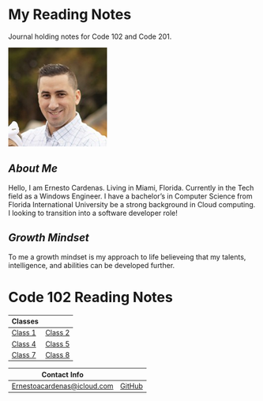 # My Reading Notes

Journal holding notes for Code 102 and Code 201.

![Me](profile_picture.jpg)

## *About Me*
Hello, I am Ernesto Cardenas. Living in Miami, Florida. Currently in the Tech field as a Windows Engineer. I have a bachelor’s in Computer Science from Florida International University be a strong background in Cloud computing. I looking to transition into a software developer role!

## *Growth Mindset*
To me a growth mindset is my approach to life believeing that my talents, intelligence, and abilities can be developed further. 



# Code 102 Reading Notes

| Classes | |
| ----------- | ----------- |
| [Class 1](Code102__Notes/class1.md) | [Class 2](Code102__Notes/class2.md) | [Class 3](Code102__Notes/class3.md) |
| [Class 4](Code102__Notes/class4.md) | [Class 5](Code102__Notes/class5.md) | [Class 6](Code102__Notes/class6.md) |
|	[Class 7](Code102__Notes/class7.md) | [Class 8](Code102__Notes/class8.md) |


|Contact Info|  |
--- | --- |
|Ernestoacardenas@icloud.com| [GitHub](https://github.com/ernestocardenas)|
